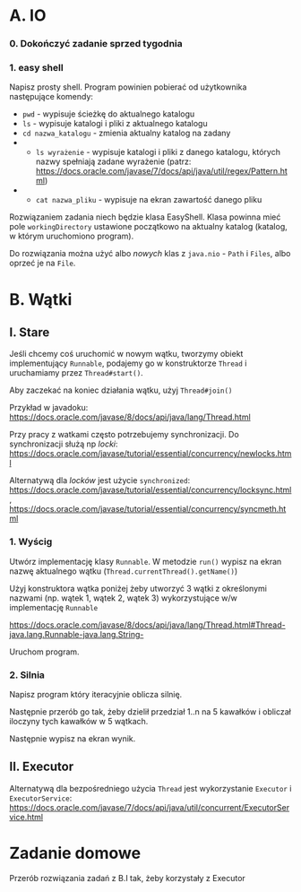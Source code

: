 # A. IO

### 0. Dokończyć zadanie sprzed tygodnia

### 1. easy shell
Napisz prosty shell.
Program powinien pobierać od użytkownika następujące komendy:

- `pwd` - wypisuje ścieżkę do aktualnego katalogu
- `ls` - wypisuje katalogi i pliki z aktualnego katalogu
- `cd nazwa_katalogu` - zmienia aktualny katalog na zadany
- * `ls wyrażenie` - wypisuje katalogi i pliki z danego katalogu, których nazwy spełniają zadane wyrażenie (patrz: https://docs.oracle.com/javase/7/docs/api/java/util/regex/Pattern.html)
- * `cat nazwa_pliku` - wypisuje na ekran zawartość danego pliku

Rozwiązaniem zadania niech będzie klasa EasyShell. Klasa powinna mieć pole `workingDirectory` ustawione początkowo na aktualny katalog (katalog, w którym uruchomiono program).

Do rozwiązania można użyć albo *nowych* klas z `java.nio` - `Path` i `Files`, albo oprzeć je na `File`.

# B. Wątki

## I. Stare

Jeśli chcemy coś uruchomić w nowym wątku, tworzymy obiekt implementujący `Runnable`, podajemy go w konstruktorze `Thread` i uruchamiamy przez `Thread#start()`.

Aby zaczekać na koniec działania wątku, użyj `Thread#join()`

Przykład w javadoku: https://docs.oracle.com/javase/8/docs/api/java/lang/Thread.html

Przy pracy z watkami często potrzebujemy synchronizacji.
Do synchronizacji służą np *locki*: https://docs.oracle.com/javase/tutorial/essential/concurrency/newlocks.html

Alternatywą dla *locków* jest użycie `synchronized`: https://docs.oracle.com/javase/tutorial/essential/concurrency/locksync.html, https://docs.oracle.com/javase/tutorial/essential/concurrency/syncmeth.html

### 1. Wyścig
Utwórz implementację klasy `Runnable`. W metodzie `run()` wypisz na ekran nazwę aktualnego wątku (`Thread.currentThread().getName()`)

Użyj konstruktora wątka poniżej żeby utworzyć 3 wątki z określonymi nazwami (np. wątek 1, wątek 2, wątek 3) wykorzystujące w/w implementację `Runnable`

https://docs.oracle.com/javase/8/docs/api/java/lang/Thread.html#Thread-java.lang.Runnable-java.lang.String-

Uruchom program.

### 2. Silnia

Napisz program który iteracyjnie oblicza silnię.

Następnie przerób go tak, żeby dzielił przedział 1..n na 5 kawałków i obliczał iloczyny tych kawałków w 5 wątkach.

Następnie wypisz na ekran wynik.

## II. Executor
Alternatywą dla bezpośredniego użycia `Thread` jest wykorzystanie `Executor` i `ExecutorService`:
https://docs.oracle.com/javase/7/docs/api/java/util/concurrent/ExecutorService.html


# Zadanie domowe
Przerób rozwiązania zadań z B.I tak, żeby korzystały z Executor

